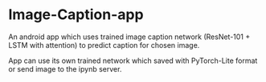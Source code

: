 # Image-Caption-app
An android app which uses trained image caption network (ResNet-101 + LSTM with attention) to predict caption for chosen image.

App can use its own trained network which saved with PyTorch-Lite format or send image to the ipynb server.
